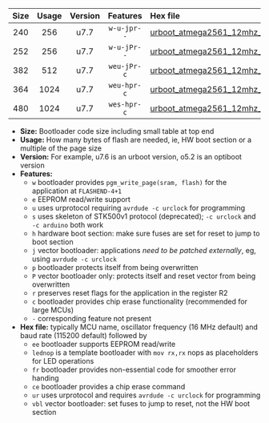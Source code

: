 |Size|Usage|Version|Features|Hex file|
|:-:|:-:|:-:|:-:|:--|
|240|256|u7.7|`w-u-jpr--`|[urboot_atmega2561_12mhz_19200bps_lednop_ur_vbl.hex](https://raw.githubusercontent.com/stefanrueger/urboot.hex/main/mcus/atmega2561/fcpu_12mhz/19200_bps/urboot_atmega2561_12mhz_19200bps_lednop_ur_vbl.hex)|
|252|256|u7.7|`w-u-jPr--`|[urboot_atmega2561_12mhz_19200bps_ur_vbl.hex](https://raw.githubusercontent.com/stefanrueger/urboot.hex/main/mcus/atmega2561/fcpu_12mhz/19200_bps/urboot_atmega2561_12mhz_19200bps_ur_vbl.hex)|
|382|512|u7.7|`weu-jPr-c`|[urboot_atmega2561_12mhz_19200bps_ee_lednop_fr_ce_ur_vbl.hex](https://raw.githubusercontent.com/stefanrueger/urboot.hex/main/mcus/atmega2561/fcpu_12mhz/19200_bps/urboot_atmega2561_12mhz_19200bps_ee_lednop_fr_ce_ur_vbl.hex)|
|364|1024|u7.7|`weu-hpr-c`|[urboot_atmega2561_12mhz_19200bps_ee_lednop_fr_ce_ur.hex](https://raw.githubusercontent.com/stefanrueger/urboot.hex/main/mcus/atmega2561/fcpu_12mhz/19200_bps/urboot_atmega2561_12mhz_19200bps_ee_lednop_fr_ce_ur.hex)|
|480|1024|u7.7|`wes-hpr-c`|[urboot_atmega2561_12mhz_19200bps_ee_lednop_fr_ce.hex](https://raw.githubusercontent.com/stefanrueger/urboot.hex/main/mcus/atmega2561/fcpu_12mhz/19200_bps/urboot_atmega2561_12mhz_19200bps_ee_lednop_fr_ce.hex)|

- **Size:** Bootloader code size including small table at top end
- **Usage:** How many bytes of flash are needed, ie, HW boot section or a multiple of the page size
- **Version:** For example, u7.6 is an urboot version, o5.2 is an optiboot version
- **Features:**
  + `w` bootloader provides `pgm_write_page(sram, flash)` for the application at `FLASHEND-4+1`
  + `e` EEPROM read/write support
  + `u` uses urprotocol requiring `avrdude -c urclock` for programming
  + `s` uses skeleton of STK500v1 protocol (deprecated); `-c urclock` and `-c arduino` both work
  + `h` hardware boot section: make sure fuses are set for reset to jump to boot section
  + `j` vector bootloader: applications *need to be patched externally*, eg, using `avrdude -c urclock`
  + `p` bootloader protects itself from being overwritten
  + `P` vector bootloader only: protects itself and reset vector from being overwritten
  + `r` preserves reset flags for the application in the register R2
  + `c` bootloader provides chip erase functionality (recommended for large MCUs)
  + `-` corresponding feature not present
- **Hex file:** typically MCU name, oscillator frequency (16 MHz default) and baud rate (115200 default) followed by
  + `ee` bootloader supports EEPROM read/write
  + `lednop` is a template bootloader with `mov rx,rx` nops as placeholders for LED operations
  + `fr` bootloader provides non-essential code for smoother error handing
  + `ce` bootloader provides a chip erase command
  + `ur` uses urprotocol and requires `avrdude -c urclock` for programming
  + `vbl` vector bootloader: set fuses to jump to reset, not the HW boot section
